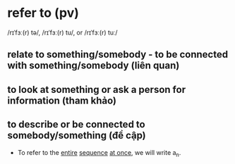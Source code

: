 # refer to (pv)

/rɪˈfɜː(r) tə/, /rɪˈfɜː(r) tu/, or /rɪˈfɜː(r) tuː/

## relate to something/somebody - to be connected with something/somebody (liên quan)

## to look at something or ask a person for information (tham khảo)

## to describe or be connected to somebody/something (đề cập)

- To refer to the [entire](entire-adj.md#including-everything-everyone-or-every-part-toàn-bộ) [sequence](sequence-n.md#an-orderred-set-of-numbers-events-actions-etc-chuỗi-dãy) [at once](at-once-i.md#at-the-same-time-đồng-thời-cùng-lúc), we will write a<sub>n</sub>.